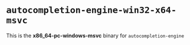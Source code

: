 # `autocompletion-engine-win32-x64-msvc`

This is the **x86_64-pc-windows-msvc** binary for `autocompletion-engine`
